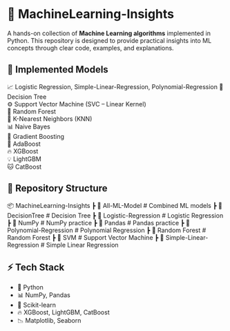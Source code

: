 # 🤖 MachineLearning-Insights  

A hands-on collection of **Machine Learning algorithms** implemented in Python. This repository is designed to provide practical insights into ML concepts through clear code, examples, and explanations.  

## 📌 Implemented Models  
📈 Logistic Regression, Simple-Linear-Regression, Polynomial-Regression
🌳 Decision Tree  
⚙️ Support Vector Machine (SVC – Linear Kernel)  
🌲 Random Forest  
📍 K-Nearest Neighbors (KNN)  
📊 Naive Bayes  
🚀 Gradient Boosting  
🔁 AdaBoost  
🔥 XGBoost  
💡 LightGBM  
🐱 CatBoost  

## 📂 Repository Structure  
📦 MachineLearning-Insights
┣ 📂 All-ML-Model # Combined ML models
┣ 📂 DecisionTree # Decision Tree
┣ 📂 Logistic-Regression # Logistic Regression
┣ 📂 NumPy # NumPy practice
┣ 📂 Pandas # Pandas practice
┣ 📂 Polynomial-Regression # Polynomial Regression
┣ 📂 Random Forest # Random Forest
┣ 📂 SVM # Support Vector Machine
┣ 📂 Simple-Linear-Regression # Simple Linear Regression

## ⚡ Tech Stack  
- 🐍 Python  
- 📊 NumPy, Pandas  
- 📘 Scikit-learn  
- 🔥 XGBoost, LightGBM, CatBoost  
- 📉 Matplotlib, Seaborn  
